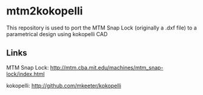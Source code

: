 mtm2kokopelli
=============

This repository is used to port the MTM Snap Lock (originally a .dxf file) to a parametrical design using kokopelli CAD

Links
-----
MTM Snap Lock:
http://mtm.cba.mit.edu/machines/mtm_snap-lock/index.html

kokopelli:
http://github.com/mkeeter/kokopelli

